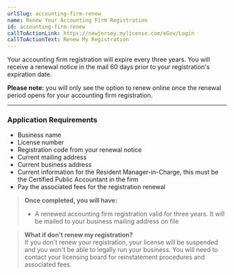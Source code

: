 ```yaml
---
urlSlug: accounting-firm-renew
name: Renew Your Accounting Firm Registration
id: accounting-firm-renew
callToActionLink: https://newjersey.mylicense.com/eGov/Login
callToActionText: Renew My Registration
---
```


Your accounting firm registration will expire every three years. You will receive a renewal notice in the mail 60 days prior to your registration's expiration date.

**Please note:** you will only see the option to renew online once the renewal period opens for your accounting firm registration.

---

### Application Requirements

- Business name
- License number
- Registration code from your renewal notice
- Current mailing address
- Current business address
- Current information for the Resident Manager-in-Charge, this must be the Certified Public Accountant in the firm
- Pay the associated fees for the registration renewal

> **Once completed, you will have:**
>
> - A renewed accounting firm registration valid for three years. It will be mailed to your business mailing address on file

> **What if don't renew my registration?**  
> If you don't renew your registration, your license will be suspended and you won't be able to legally run your business. You will need to contact your licensing board for reinstatement procedures and associated fees.
